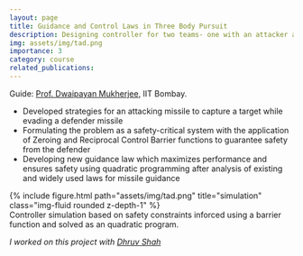 ```yaml
---
layout: page
title: Guidance and Control Laws in Three Body Pursuit
description: Designing controller for two teams- one with an attacker and the other with a target and defender. 
img: assets/img/tad.png
importance: 3
category: course
related_publications: 
---
```

Guide: [Prof. Dwaipayan Mukherjee](https://www.ee.iitb.ac.in/web/people/dwaipayan-mukherjee/), IIT Bombay.
- Developed strategies for an attacking missile to capture a target while evading a defender missile
- Formulating the problem as a safety-critical system with the application of Zeroing and Reciprocal Control Barrier functions to guarantee safety from the defender
- Developing new guidance law which maximizes performance and ensures safety using quadratic programming after analysis of existing and widely used laws for missile guidance
<div class="row">
    <div class="col-sm mt-3 mt-md-0">
        {% include figure.html path="assets/img/tad.png" title="simulation" class="img-fluid rounded z-depth-1" %}
    </div>
</div>
<div class="caption">
    Controller simulation based on safety constraints inforced using a barrier function and solved as an quadratic program.
</div>

<i> I worked on this project with [Dhruv Shah](https://scholar.google.com/citations?user=iPZ9gTYAAAAJ&hl=en)</i>